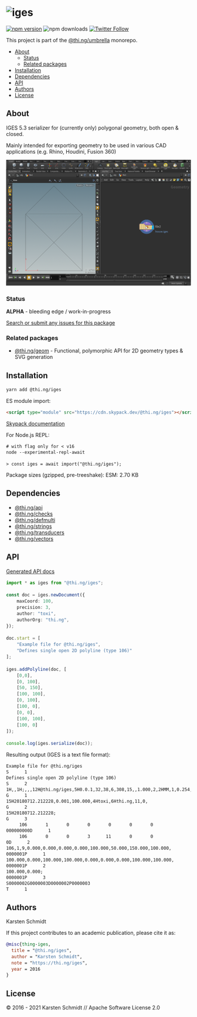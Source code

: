 <!-- This file is generated - DO NOT EDIT! -->

# ![iges](https://media.thi.ng/umbrella/banners/thing-iges.svg?5d61f971)

[![npm version](https://img.shields.io/npm/v/@thi.ng/iges.svg)](https://www.npmjs.com/package/@thi.ng/iges)
![npm downloads](https://img.shields.io/npm/dm/@thi.ng/iges.svg)
[![Twitter Follow](https://img.shields.io/twitter/follow/thing_umbrella.svg?style=flat-square&label=twitter)](https://twitter.com/thing_umbrella)

This project is part of the
[@thi.ng/umbrella](https://github.com/thi-ng/umbrella/) monorepo.

- [About](#about)
  - [Status](#status)
  - [Related packages](#related-packages)
- [Installation](#installation)
- [Dependencies](#dependencies)
- [API](#api)
- [Authors](#authors)
- [License](#license)

## About

IGES 5.3 serializer for (currently only) polygonal geometry, both open & closed.

Mainly intended for exporting geometry to be used in various CAD
applications (e.g. Rhino, Houdini, Fusion 360)

![houdini](https://raw.githubusercontent.com/thi-ng/umbrella/develop/assets/iges/iges-houdini.png)

### Status

**ALPHA** - bleeding edge / work-in-progress

[Search or submit any issues for this package](https://github.com/thi-ng/umbrella/issues?q=%5Biges%5D+in%3Atitle)

### Related packages

- [@thi.ng/geom](https://github.com/thi-ng/umbrella/tree/develop/packages/geom) - Functional, polymorphic API for 2D geometry types & SVG generation

## Installation

```bash
yarn add @thi.ng/iges
```

ES module import:

```html
<script type="module" src="https://cdn.skypack.dev/@thi.ng/iges"></script>
```

[Skypack documentation](https://docs.skypack.dev/)

For Node.js REPL:

```text
# with flag only for < v16
node --experimental-repl-await

> const iges = await import("@thi.ng/iges");
```

Package sizes (gzipped, pre-treeshake): ESM: 2.70 KB

## Dependencies

- [@thi.ng/api](https://github.com/thi-ng/umbrella/tree/develop/packages/api)
- [@thi.ng/checks](https://github.com/thi-ng/umbrella/tree/develop/packages/checks)
- [@thi.ng/defmulti](https://github.com/thi-ng/umbrella/tree/develop/packages/defmulti)
- [@thi.ng/strings](https://github.com/thi-ng/umbrella/tree/develop/packages/strings)
- [@thi.ng/transducers](https://github.com/thi-ng/umbrella/tree/develop/packages/transducers)
- [@thi.ng/vectors](https://github.com/thi-ng/umbrella/tree/develop/packages/vectors)

## API

[Generated API docs](https://docs.thi.ng/umbrella/iges/)

```ts
import * as iges from "@thi.ng/iges";

const doc = iges.newDocument({
    maxCoord: 100,
    precision: 3,
    author: "toxi",
    authorOrg: "thi.ng",
});

doc.start = [
    "Example file for @thi.ng/iges",
    "Defines single open 2D polyline (type 106)"
];

iges.addPolyline(doc, [
    [0,0],
    [0, 100],
    [50, 150],
    [100, 100],
    [0, 100],
    [100, 0],
    [0, 0],
    [100, 100],
    [100, 0]
]);

console.log(iges.serialize(doc));
```

Resulting output (IGES is a text file format):

```iges
Example file for @thi.ng/iges                                           S      1
Defines single open 2D polyline (type 106)                              S      2
1H,,1H;,,,12H@thi.ng/iges,5H0.0.1,32,38,6,308,15,,1.000,2,2HMM,1,0.254, G      1
15H20180712.212228,0.001,100.000,4Htoxi,6Hthi.ng,11,0,                  G      2
15H20180712.212228;                                                     G      3
     106       1       0       0       0       0       0       000000000D      1
     106       0       0       3      11       0       0               0D      2
106,1,9,0.000,0.000,0.000,0.000,100.000,50.000,150.000,100.000,  0000001P      1
100.000,0.000,100.000,100.000,0.000,0.000,0.000,100.000,100.000, 0000001P      2
100.000,0.000;                                                   0000001P      3
S0000002G0000003D0000002P0000003                                        T      1
```

## Authors

Karsten Schmidt

If this project contributes to an academic publication, please cite it as:

```bibtex
@misc{thing-iges,
  title = "@thi.ng/iges",
  author = "Karsten Schmidt",
  note = "https://thi.ng/iges",
  year = 2016
}
```

## License

&copy; 2016 - 2021 Karsten Schmidt // Apache Software License 2.0
